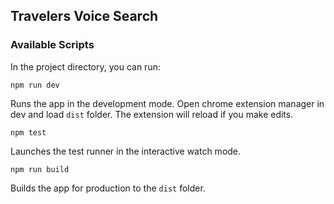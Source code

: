 ## Travelers Voice Search

### Available Scripts

In the project directory, you can run:

`npm run dev`

Runs the app in the development mode. Open chrome extension manager in dev and load `dist` folder. The extension will reload if you make edits.

`npm test`

Launches the test runner in the interactive watch mode.

`npm run build`

Builds the app for production to the `dist` folder.
